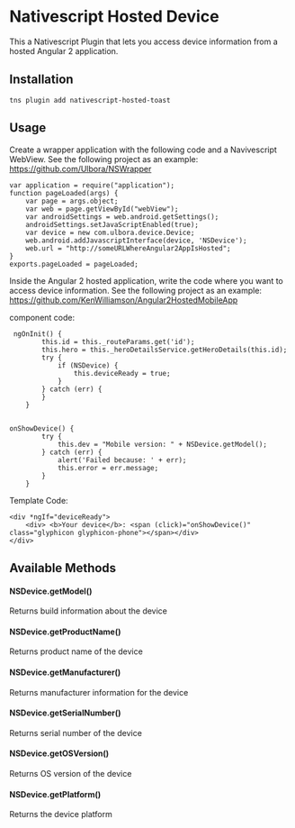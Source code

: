 # Nativescript Hosted Device
This a Nativescript Plugin that lets you access device information from a hosted Angular 2 application.

## Installation

```
tns plugin add nativescript-hosted-toast

```


 ## Usage

Create a wrapper application with the following code and a Navivescript WebView.
See the following project as an example:
https://github.com/Ulbora/NSWrapper

```
var application = require("application");
function pageLoaded(args) {
    var page = args.object;   
    var web = page.getViewById("webView"); 
    var androidSettings = web.android.getSettings();
    androidSettings.setJavaScriptEnabled(true);
    var device = new com.ulbora.device.Device;    
    web.android.addJavascriptInterface(device, 'NSDevice');    
    web.url = "http://someURLWhereAngular2AppIsHosted";
}
exports.pageLoaded = pageLoaded;

```

Inside the Angular 2 hosted application, write the code where you want to access device information.
See the following project as an example:
https://github.com/KenWilliamson/Angular2HostedMobileApp

component code:
```
 ngOnInit() {
        this.id = this._routeParams.get('id');
        this.hero = this._heroDetailsService.getHeroDetails(this.id);     
        try {
            if (NSDevice) {
                this.deviceReady = true;
            }
        } catch (err) {
        }
    }


onShowDevice() {
        try {            
            this.dev = "Mobile version: " + NSDevice.getModel();
        } catch (err) {
            alert('Failed because: ' + err);
            this.error = err.message;
        }
    }

```

Template Code:
```
<div *ngIf="deviceReady">
    <div> <b>Your device</b>: <span (click)="onShowDevice()" class="glyphicon glyphicon-phone"></span></div>
</div>

```

## Available Methods
#### NSDevice.getModel()
Returns build information about the device
#### NSDevice.getProductName()
Returns product name of the device
#### NSDevice.getManufacturer()
Returns manufacturer information for the device
#### NSDevice.getSerialNumber()
Returns serial number of the device
#### NSDevice.getOSVersion()
Returns OS version of the device
#### NSDevice.getPlatform()
Returns the device platform

